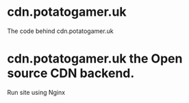# cdn.potatogamer.uk
The code behind cdn.potatogamer.uk

# cdn.potatogamer.uk the Open source CDN backend.
Run site using Nginx 
